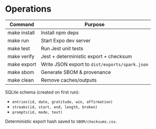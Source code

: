 # Operations

| Command       | Purpose                                                   |
|---------------|-----------------------------------------------------------|
| make install  | Install npm deps                                          |
| make run      | Start Expo dev server                                     |
| make test     | Run Jest unit tests                                       |
| make verify   | Jest + deterministic export + checksum                    |
| make export   | Write JSON export to `dist/exports/spark.json`            |
| make sbom     | Generate SBOM & provenance                                |
| make clean    | Remove caches/outputs                                     |

SQLite schema (created on first run):
- `entries(id, date, gratitude, win, affirmation)`
- `streaks(id, start, end, length, broken)`
- `prompts(id, mode, text)`

Deterministic export hash saved to `SBOM/checksums.csv`.
